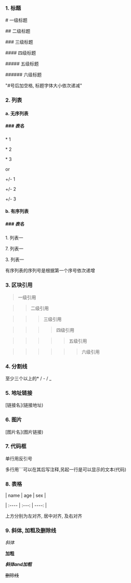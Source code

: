 ### 1\. 标题

\# 一级标题

\## 二级标题

\### 三级标题

\#### 四级标题

\##### 五级标题

\###### 六级标题

   "#号后加空格, 标题字体大小依次递减"

### 2\. 列表

#### a. 无序列表

#####    ### 表名

\* 1

\* 2

\* 3

or

\+/\- 1

\+/\- 2

\+/\- 3

#### b. 有序列表

#####    ### 表名

1\. 列表一

7\. 列表一

3\. 列表一

   有序列表的序列号是根据第一个序号依次递增

### 3\. 区块引用

>一级引用

>>二级引用

>>>三级引用

>>>>四级引用

>>>>>五级引用

>>>>>>六级引用

### 4\. 分割线

至少三个以上的\* / \- / _

### 5\. 地址链接

\[链接名\](链接地址)

### 6\. 图片

\[图片名\](图片链接)

### 7\. 代码框

单行用反引号

多行用```可以在其后写注释,另起一行是可以显示的文本(代码)

### 8\. 表格

| name | age | sex |

| :\-\-\-\- | :---: | ----: |

上方分别为左对齐, 居中对齐, 及右对齐

### 9\. 斜体, 加粗及删除线

*斜体*

**加粗**

***斜体and加粗***

~~删除线~~